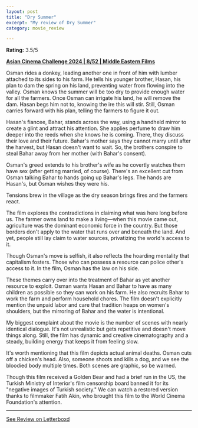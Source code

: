 ```yaml
---
layout: post
title: "Dry Summer"
excerpt: "My review of Dry Summer"
category: movie_review

---
```


**Rating:** 3.5/5

<b><a href="https://boxd.it/qaTwm/detail">Asian Cinema Challenge 2024 | 8/52 | Middle Eastern Films</a></b>

Osman rides a donkey, leading another one in front of him with lumber attached to its sides to his farm. He tells his younger brother, Hasan, his plan to dam the spring on his land, preventing water from flowing into the valley. Osman knows the summer will be too dry to provide enough water for all the farmers. Once Osman can irrigate his land, he will remove the dam. Hasan begs him not to, knowing the ire this will stir. Still, Osman carries forward with his plan, telling the farmers to figure it out.

Hasan's fiancee, Bahar, stands across the way, using a handheld mirror to create a glint and attract his attention. She applies perfume to draw him deeper into the reeds when she knows he is coming. There, they discuss their love and their future. Bahar's mother says they cannot marry until after the harvest, but Hasan doesn't want to wait. So, the brothers conspire to steal Bahar away from her mother (with Bahar's consent).

Osman's greed extends to his brother's wife as he covertly watches them have sex (after getting married, of course). There's an excellent cut from Osman talking Bahar to hands going up Bahar's legs. The hands are Hasan's, but Osman wishes they were his.

Tensions brew in the village as the dry season brings fires and the farmers react.

The film explores the contradictions in claiming what was here long before us. The farmer owns land to make a living—when this movie came out, agriculture was the dominant economic force in the country. But those borders don't apply to the water that runs over and beneath the land. And yet, people still lay claim to water sources, privatizing the world's access to it.

Though Osman's move is selfish, it also reflects the hoarding mentality that capitalism fosters. Those who can possess a resource can police other's access to it. In the film, Osman has the law on his side.

These themes carry over into the treatment of Bahar as yet another resource to exploit. Osman wants Hasan and Bahar to have as many children as possible so they can work on his farm. He also recruits Bahar to work the farm and perform household chores. The film doesn't explicitly mention the unpaid labor and care that tradition heaps on women's shoulders, but the mirroring of Bahar and the water is intentional.

My biggest complaint about the movie is the number of scenes with nearly identical dialogue. It's not unrealistic but gets repetitive and doesn't move things along. Still, the film has dynamic and creative cinematography and a steady, building energy that keeps it from feeling slow.

It's worth mentioning that this film depicts actual animal deaths. Osman cuts off a chicken's head. Also, someone shoots and kills a dog, and we see the bloodied body multiple times. Both scenes are graphic, so be warned.

Though this film received a Golden Bear and had a brief run in the US, the Turkish Ministry of Interior's film censorship board banned it for its "negative images of Turkish society." We can watch a restored version thanks to filmmaker Fatih Akin, who brought this film to the World Cinema Foundation's attention.


<hr>

[See Review on Letterboxd](https://boxd.it/8Yovut)

